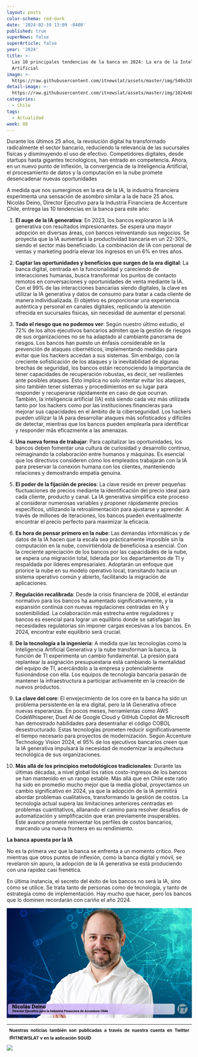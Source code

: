 ```yaml
---
layout: posts
color-schema: red-dark
date: '2024-02-19 13:09 -0400'
published: true
superNews: false
superArticle: false
year: '2024'
title: >-
  Las 10 principales tendencias de la banca en 2024: La era de la Inteligencia
  Artificial
image: >-
  https://raw.githubusercontent.com/itnewslat/assets/master/img/540x320/Nicolas-Deino-p.jpg
detail-image: >-
  https://raw.githubusercontent.com/itnewslat/assets/master/img/1024x680/Nicolas-Deino-g.jpg
categories:
  - Chile
tags:
  - Actualidad
week: 08
---
```

Durante los últimos 25 años, la revolución digital ha transformado radicalmente el sector bancario, reduciendo la relevancia de las sucursales físicas y disminuyendo el uso de efectivo. Competidores digitales, desde startups hasta gigantes tecnológicos, han entrado en competencia. Ahora, en un nuevo punto de inflexión, la convergencia de la Inteligencia Artificial, el procesamiento de datos y la computación en la nube promete desencadenar nuevas oportunidades

A medida que nos sumergimos en la era de la IA, la industria financiera experimenta una sensación de asombro similar a la de hace 25 años. Nicolás Deino, Director Ejecutivo para la Industria Financiera de Accenture Chile, entrega las 10 tendencias en la banca para este año:

1. **El auge de la IA generativa**: En 2023, los bancos exploraron la IA generativa con resultados impresionantes. Se espera una mayor adopción en diversas áreas, con bancos reinventando sus negocios. Se proyecta que la IA aumentará la productividad bancaria en un 22-30%, siendo el sector más beneficiado. La combinación de IA con personal de ventas y marketing podría elevar los ingresos en un 6% en tres años.

2. **Captar las oportunidades y beneficios que surgen de la era digital**: La banca digital, centrada en la funcionalidad y careciendo de interacciones humanas, busca transformar los puntos de contacto remotos en conversaciones y oportunidades de venta mediante la IA. Con el 99% de las interacciones bancarias siendo digitales, la clave es utilizar la IA generativa y datos de consumo para tratar a cada cliente de manera individualizada. El objetivo es proporcionar una experiencia auténtica y personal en canales digitales, replicando la atención ofrecida en sucursales físicas, sin necesidad de aumentar el personal.

3. **Todo el riesgo que no podemos ver**: Según nuestro último estudio, el 72% de los altos ejecutivos bancarios admiten que la gestión de riesgos de sus organizaciones no se ha adaptado al cambiante panorama de riesgos. Los bancos han puesto un énfasis considerable en la prevención de ataques cibernéticos, implementando medidas para evitar que los hackers accedan a sus sistemas. Sin embargo, con la creciente sofisticación de los ataques y la inevitabilidad de algunas brechas de seguridad, los bancos están reconociendo la importancia de tener capacidades de recuperación robustas, es decir, ser resilientes ante posibles ataques. Esto implica no solo intentar evitar los ataques, sino también tener sistemas y procedimientos en su lugar para responder y recuperarse rápidamente en caso de que ocurran. También, la inteligencia artificial (IA) está siendo cada vez más utilizada tanto por los hackers como por las instituciones financieras para mejorar sus capacidades en el ámbito de la ciberseguridad. Los hackers pueden utilizar la IA para desarrollar ataques más sofisticados y difíciles de detectar, mientras que los bancos pueden emplearla para identificar y responder más eficazmente a las amenazas.

4. **Una nueva forma de trabajar**: Para capitalizar las oportunidades, los bancos deben fomentar una cultura de curiosidad y desarrollo continuo, reimaginando la colaboración entre humanos y máquinas. Es esencial que los directivos consideren cómo los empleados trabajarán con la IA para preservar la conexión humana con los clientes, manteniendo relaciones y demostrando empatía genuina.

5. **El poder de la fijación de precios**: La clave reside en prever pequeñas fluctuaciones de precios mediante la identificación del precio ideal para cada cliente, producto y canal. La IA generativa simplifica este proceso al considerar numerosas variables y proponer rápidamente precios específicos, utilizando la retroalimentación para ajustarse y aprender. A través de millones de iteraciones, los bancos pueden eventualmente encontrar el precio perfecto para maximizar la eficacia.

6. **Es hora de pensar primero en la nube**: Las demandas informáticas y de datos de la IA hacen que la escala sea prácticamente imposible sin la computación en la nube, convirtiéndola de beneficiosa a esencial. Con la creciente apreciación de los bancos por las capacidades de la nube, se espera una migración total, liderada por los departamentos de TI y respaldada por líderes empresariales. Adoptarán un enfoque que priorice la nube en su modelo operativo local, transitando hacia un sistema operativo común y abierto, facilitando la migración de aplicaciones.

7. **Regulación recalibrada**: Desde la crisis financiera de 2008, el estándar normativo para los bancos ha aumentado significativamente, y la expansión continúa con nuevas regulaciones centradas en IA y sostenibilidad. La colaboración más estrecha entre reguladores y bancos es esencial para lograr un equilibrio donde se satisfagan las necesidades regulatorias sin imponer cargas excesivas a los bancos. En 2024, encontrar este equilibrio será crucial.

8. **De la tecnología a la ingeniería**: A medida que las tecnologías como la Inteligencia Artificial Generativa y la nube transforman la banca, la función de TI experimenta un cambio fundamental. La presión para replantear la asignación presupuestaria está cambiando la mentalidad del equipo de TI, acercándolo a la empresa y potencialmente fusionándose con ella. Los equipos de tecnología bancaria pasarán de mantener la infraestructura a participar activamente en la creación de nuevos productos.

9. **La clave del core**: El envejecimiento de los core en la banca ha sido un problema persistente en la era digital, pero la IA Generativa ofrece nuevas esperanzas. En pocos meses, herramientas como AWS CodeWhisperer, Duet AI de Google Cloud y GitHub Copilot de Microsoft han demostrado habilidades para desentrañar el código COBOL desestructurado. Estas tecnologías prometen reducir significativamente el tiempo necesario para proyectos de modernización. Según Accenture Technology Vision 2024, el 95% de los ejecutivos bancarios creen que la IA generativa impulsará la necesidad de modernizar la arquitectura tecnológica de sus organizaciones.

10. **Más allá de los principios metodológicos tradicionales**: Durante las últimas décadas, a nivel global los ratios costo-ingresos de los bancos se han mantenido en un rango estable. Más allá que en Chile este ratio ha sido en promedio mucho mejor que la media global, proyectamos un cambio significativo en 2024, ya que la adopción de la IA permitirá abordar problemas cualitativos, transformando la gestión de costos. La tecnología actual supera las limitaciones anteriores centradas en problemas cuantitativos, allanando el camino para resolver desafíos de automatización y simplificación que eran previamente insuperables. Este avance promete reinventar los perfiles de costos bancarios, marcando una nueva frontera en su rendimiento.

**La banca apuesta por la IA**

No es la primera vez que la banca se enfrenta a un momento crítico. Pero mientras que otros puntos de inflexión, como la banca digital y móvil, se revelaron sin apuro, la adopción de la IA generativa se está produciendo con una rapidez casi frenética.

En última instancia, el secreto del éxito de los bancos no será la IA, sino cómo se utilice. Se trata tanto de personas como de tecnología, y tanto de estrategia como de implementación. Hay mucho que hacer, pero los bancos que lo dominen recordarán con cariño el año 2024.

![](https://raw.githubusercontent.com/itnewslat/assets/master/img/540x320/Nicolas-Deino-p.jpg)

<table style="height: 42px;" width="569">
<tbody>
<tr>
<td style="text-align: justify;"><sub><strong>Nuestras noticias también son publicadas a través de nuestra cuenta en Twitter <a href="https://twitter.com/itnewslat?lang=es">@ITNEWSLAT</a> y en la aplicación <a href="https://squidapp.co/en/">SQUID</a></strong></sub></td>
</tr>
</tbody>
</table>

<img src="https://tracker.metricool.com/c3po.jpg?hash=56f88a41e39ab42c063cc51676587a04"/>
